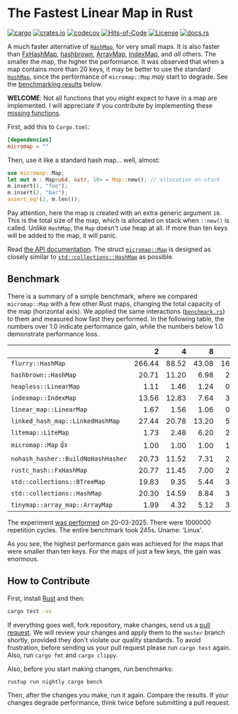 # The Fastest Linear Map in Rust

[![cargo](https://github.com/yegor256/micromap/actions/workflows/cargo.yml/badge.svg)](https://github.com/yegor256/micromap/actions/workflows/cargo.yml)
[![crates.io](https://img.shields.io/crates/v/micromap.svg)](https://crates.io/crates/micromap)
[![codecov](https://codecov.io/gh/yegor256/micromap/branch/master/graph/badge.svg)](https://codecov.io/gh/yegor256/micromap)
[![Hits-of-Code](https://hitsofcode.com/github/yegor256/micromap)](https://hitsofcode.com/view/github/yegor256/micromap)
[![License](https://img.shields.io/badge/license-MIT-green.svg)](https://github.com/yegor256/micromap/blob/master/LICENSE.txt)
[![docs.rs](https://img.shields.io/docsrs/micromap)](https://docs.rs/micromap/latest/micromap/)

A much faster alternative of
[`HashMap`](https://doc.rust-lang.org/std/collections/struct.HashMap.html),
for very small maps.
It is also faster than
[FxHashMap](https://github.com/rust-lang/rustc-hash),
[hashbrown](https://github.com/rust-lang/hashbrown),
[ArrayMap](https://github.com/robjtede/tinymap),
[IndexMap](https://crates.io/crates/indexmap),
and _all_ others.
The smaller the map, the higher the performance.
It was observed that when a map contains more than 20 keys,
it may be better to use the standard
[`HashMap`](https://doc.rust-lang.org/std/collections/struct.HashMap.html),
since the performance of `micromap::Map` _may_ start to degrade.
See the [benchmarking results](#benchmark) below.

**WELCOME**:
Not all functions that you might expect to have in a map are implemented.
I will appreciate if you contribute by implementing these
[missing functions](https://github.com/yegor256/micromap/issues).

First, add this to `Cargo.toml`:

```toml
[dependencies]
micromap = ""
```

Then, use it like a standard hash map... well, almost:

```rust
use micromap::Map;
let mut m : Map<u64, &str, 10> = Map::new(); // allocation on stack
m.insert(1, "foo");
m.insert(2, "bar");
assert_eq!(2, m.len());
```

Pay attention, here the map is created with an extra generic argument `10`.
This is the total size of the map, which is allocated on stack when `::new()`
is called. Unlike `HashMap`, the `Map` doesn't use heap at all. If more than
ten keys will be added to the map, it will panic.

Read [the API documentation](https://docs.rs/micromap/latest/micromap/).
The struct
[`micromap::Map`](https://docs.rs/micromap/latest/micromap/struct.Map.html)
is designed as closely similar to
[`std::collections::HashMap`][std] as possible.

## Benchmark

There is a summary of a simple benchmark, where we compared `micromap::Map` with
a few other Rust maps, changing the total capacity of the map (horizontal axis).
We applied the same interactions
([`benchmark.rs`][rs])
to them and measured how fast they performed. In the following table,
the numbers over 1.0 indicate performance gain,
while the numbers below 1.0 demonstrate performance loss.

<!-- benchmark -->
| | 2 | 4 | 8 | 16 | 32 | 64 | 128 |
| --- | --: | --: | --: | --: | --: | --: | --: |
| `flurry::HashMap` | 266.44 | 88.52 | 43.08 | 16.95 | 9.24 | 4.90 | 2.60 |
| `hashbrown::HashMap` | 20.71 | 11.20 | 6.98 | 2.47 | 1.24 | 0.68 | 0.28 |
| `heapless::LinearMap` | 1.11 | 1.46 | 1.24 | 0.88 | 0.80 | 0.97 | 1.13 |
| `indexmap::IndexMap` | 13.56 | 12.83 | 7.64 | 3.17 | 1.68 | 0.88 | 0.48 |
| `linear_map::LinearMap` | 1.67 | 1.56 | 1.06 | 0.68 | 0.78 | 1.06 | 0.90 |
| `linked_hash_map::LinkedHashMap` | 27.44 | 20.78 | 13.20 | 5.15 | 2.64 | 1.40 | 0.76 |
| `litemap::LiteMap` | 1.73 | 2.48 | 6.20 | 2.59 | 1.74 | 0.91 | 0.58 |
| `micromap::Map` 👍 | 1.00 | 1.00 | 1.00 | 1.00 | 1.00 | 1.00 | 1.00 |
| `nohash_hasher::BuildNoHashHasher` | 20.73 | 11.52 | 7.31 | 2.39 | 1.15 | 0.60 | 0.35 |
| `rustc_hash::FxHashMap` | 20.77 | 11.45 | 7.00 | 2.24 | 1.00 | 0.58 | 0.30 |
| `std::collections::BTreeMap` | 19.83 | 9.35 | 5.44 | 3.09 | 1.82 | 1.06 | 0.71 |
| `std::collections::HashMap` | 20.30 | 14.59 | 8.84 | 3.62 | 1.91 | 1.00 | 0.55 |
| `tinymap::array_map::ArrayMap` | 1.99 | 4.32 | 5.12 | 3.45 | 3.69 | 4.25 | 4.52 |

The experiment [was performed][action] on 20-03-2025.
There were 1000000 repetition cycles.
The entire benchmark took 245s.
Uname: 'Linux'.

<!-- benchmark -->

As you see, the highest performance gain was achieved for the maps that
were smaller than ten keys.
For the maps of just a few keys, the gain was enormous.

## How to Contribute

First, install [Rust](https://www.rust-lang.org/tools/install) and then:

```bash
cargo test -vv
```

If everything goes well, fork repository, make changes, send us a
[pull request](https://www.yegor256.com/2014/04/15/github-guidelines.html).
We will review your changes and apply them to the `master` branch shortly,
provided they don't violate our quality standards. To avoid frustration,
before sending us your pull request please run `cargo test` again. Also,
run `cargo fmt` and `cargo clippy`.

Also, before you start making changes, run benchmarks:

```bash
rustup run nightly cargo bench
```

Then, after the changes you make, run it again. Compare the results.
If your changes
degrade performance, think twice before submitting a pull request.

[std]: https://doc.rust-lang.org/std/collections/struct.HashMap.html
[rs]: https://github.com/yegor256/micromap/blob/master/tests/benchmark.rs
[action]: https://github.com/yegor256/micromap/actions/workflows/benchmark.yml
